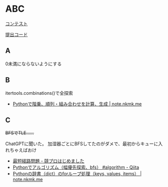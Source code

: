 # ABC

[コンテスト](https://atcoder.jp/contests/abc383)

[提出コード](../submissions/abc383)

## A

0未満にならないようにする



## B

itertools.combinations()で全探索

- [Pythonで階乗、順列・組み合わせを計算、生成 | note.nkmk.me](https://note.nkmk.me/python-math-factorial-permutations-combinations/#itertoolscombinations)

## C

~~BFSでTLE……~~

ChatGPTに聞いた。
加湿器ごとにBFSしてたのがダメで、最初からキューに入れちゃえばおけ

- [最短経路問題 - 競プロはじめました](https://kyo-pro.hatenablog.com/entry/Shortest-path-problem)
- [Pythonでアルゴリズム（幅優先探索、bfs） #algorithm - Qiita](https://qiita.com/takayg1/items/05d33193fbd7f2fc9256)
- [Pythonの辞書（dict）のforループ処理（keys, values, items） | note.nkmk.me](https://note.nkmk.me/python-dict-keys-values-items/)

